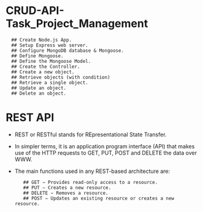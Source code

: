 # CRUD-API-Task_Project_Management

      ## Create Node.js App.
      ## Setup Express web server.
      ## Configure MongoDB database & Mongoose.
      ## Define Mongoose.
      ## Define the Mongoose Model.
      ## Create the Controller. 
      ## Create a new object.
      ## Retrieve objects (with condition) 
      ## Retrieve a single object. 
      ## Update an object. 
      ## Delete an object.
      
# REST API 

  * REST or RESTful stands for REpresentational State Transfer.
  * In simpler terms, it is an application program interface (API) that makes use of the HTTP requests to GET, PUT, POST and DELETE the data over WWW.
  * The main functions used in any REST-based architecture are:

           ## GET − Provides read-only access to a resource.
           ## PUT − Creates a new resource.
           ## DELETE − Removes a resource.
           ## POST − Updates an existing resource or creates a new resource.
